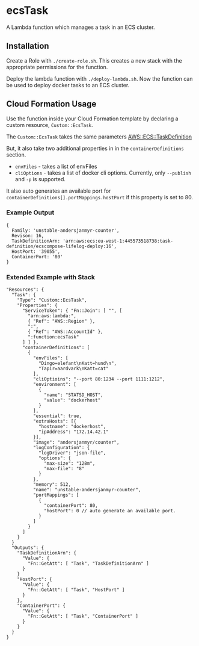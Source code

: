 # ecsTask

A Lambda function which manages a task in an ECS cluster.

## Installation

Create a Role with `./create-role.sh`. This creates a new stack with the
appropriate permissions for the function.

Deploy the lambda function with `./deploy-lambda.sh`. Now the function can be
used to deploy docker tasks to an ECS cluster.

## Cloud Formation Usage

Use the function inside your Cloud Formation template by declaring a custom
resource, `Custom::EcsTask`.

The `Custom::EcsTask` takes the same parameters [AWS::ECS::TaskDefinition](http://docs.aws.amazon.com/AWSCloudFormation/latest/UserGuide/aws-resource-ecs-taskdefinition.html)

But, it also take two additional properties in in the `containerDefinitions`
section.

* `envFiles` - takes a list of envFiles
* `cliOptions` - takes a list of docker cli options. Currently, only `--publish`
  and `-p` is supported.



It also auto generates an available port for
`containerDefinitions[].portMappings.hostPort` if this property is set to 80.


### Example Output

```
{
  Family: 'unstable-andersjanmyr-counter',
  Revison: 16,
  TaskDefinitionArn: 'arn:aws:ecs:eu-west-1:445573518738:task-definition/ecscompose-lifelog-deploy:16',
  HostPort: '39055',
  ContainerPort: '80'
}
```


### Extended Example with Stack

```
"Resources": {
  "Task": {
    "Type": "Custom::EcsTask",
    "Properties": {
      "ServiceToken": { "Fn::Join": [ "", [
        "arn:aws:lambda:",
        { "Ref": "AWS::Region" },
        ":",
        { "Ref": "AWS::AccountId" },
        ":function:ecsTask"
      ] ] },
      "containerDefinitions": [
        {
          "envFiles": [
            "Dingo=elefant\nKatt=hund\n",
            "Tapir=aardvark\nKatt=cat"
          ],
          "cliOptioins": "--port 80:1234 --port 1111:1212",
          "environment": [
            {
              "name": "STATSD_HOST",
              "value": "dockerhost"
            }
          ],
          "essential": true,
          "extraHosts": [{
            "hostname": "dockerhost",
            "ipAddress": "172.14.42.1"
          }],
          "image": "andersjanmyr/counter",
          "logConfiguration": {
            "logDriver": "json-file",
            "options": {
              "max-size": "128m",
              "max-file": "8"
            }
          },
          "memory": 512,
          "name": "unstable-andersjanmyr-counter",
          "portMappings": [
            {
              "containerPort": 80,
              "hostPort": 0 // auto generate an available port.
            }
          ]
        }
      ]
    }
  }
  "Outputs": {
    "TaskDefinitionArn": {
      "Value": {
        "Fn::GetAtt": [ "Task", "TaskDefinitionArn" ]
      }
    }
    "HostPort": {
      "Value": {
        "Fn::GetAtt": [ "Task", "HostPort" ]
      }
    },
    "ContainerPort": {
      "Value": {
        "Fn::GetAtt": [ "Task", "ContainerPort" ]
      }
    }
  }
}
```


